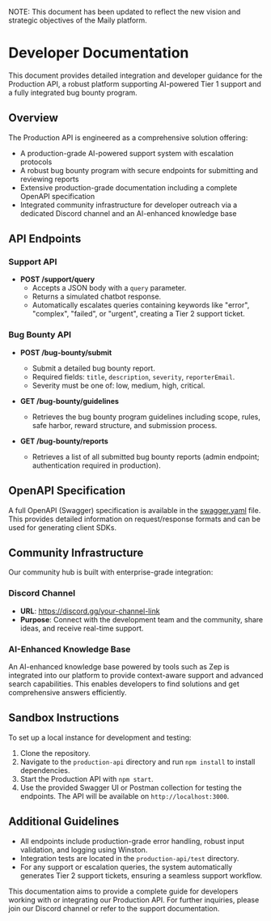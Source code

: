 NOTE: This document has been updated to reflect the new vision and strategic objectives of the Maily platform.

# Developer Documentation

This document provides detailed integration and developer guidance for the Production API, a robust platform supporting AI-powered Tier 1 support and a fully integrated bug bounty program.

## Overview

The Production API is engineered as a comprehensive solution offering:

- A production-grade AI-powered support system with escalation protocols
- A robust bug bounty program with secure endpoints for submitting and reviewing reports
- Extensive production-grade documentation including a complete OpenAPI specification
- Integrated community infrastructure for developer outreach via a dedicated Discord channel and an AI-enhanced knowledge base

## API Endpoints

### Support API

- **POST /support/query**
  - Accepts a JSON body with a `query` parameter.
  - Returns a simulated chatbot response.
  - Automatically escalates queries containing keywords like "error", "complex", "failed", or "urgent", creating a Tier 2 support ticket.

### Bug Bounty API

- **POST /bug-bounty/submit**
  - Submit a detailed bug bounty report.
  - Required fields: `title`, `description`, `severity`, `reporterEmail`.
  - Severity must be one of: low, medium, high, critical.

- **GET /bug-bounty/guidelines**
  - Retrieves the bug bounty program guidelines including scope, rules, safe harbor, reward structure, and submission process.

- **GET /bug-bounty/reports**
  - Retrieves a list of all submitted bug bounty reports (admin endpoint; authentication required in production).

## OpenAPI Specification

A full OpenAPI (Swagger) specification is available in the [swagger.yaml](./swagger.yaml) file. This provides detailed information on request/response formats and can be used for generating client SDKs.

## Community Infrastructure

Our community hub is built with enterprise-grade integration:

### Discord Channel

- **URL**: https://discord.gg/your-channel-link
- **Purpose**: Connect with the development team and the community, share ideas, and receive real-time support.

### AI-Enhanced Knowledge Base

An AI-enhanced knowledge base powered by tools such as Zep is integrated into our platform to provide context-aware support and advanced search capabilities. This enables developers to find solutions and get comprehensive answers efficiently.

## Sandbox Instructions

To set up a local instance for development and testing:

1. Clone the repository.
2. Navigate to the `production-api` directory and run `npm install` to install dependencies.
3. Start the Production API with `npm start`.
4. Use the provided Swagger UI or Postman collection for testing the endpoints. The API will be available on `http://localhost:3000`.

## Additional Guidelines

- All endpoints include production-grade error handling, robust input validation, and logging using Winston.
- Integration tests are located in the `production-api/test` directory.
- For any support or escalation queries, the system automatically generates Tier 2 support tickets, ensuring a seamless support workflow.

This documentation aims to provide a complete guide for developers working with or integrating our Production API. For further inquiries, please join our Discord channel or refer to the support documentation. 